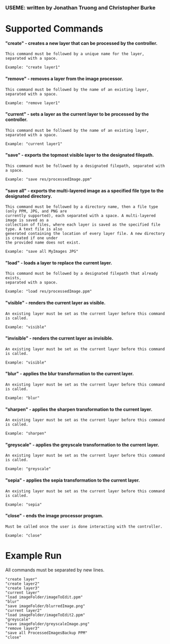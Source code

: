 ### USEME: written by Jonathan Truong and Christopher Burke

# Supported Commands

#### "create" - creates a new layer that can be processed by the controller.

    This command must be followed by a unique name for the layer, separated with a space.
    
    Example: "create layer1"

#### "remove" - removes a layer from the image processor.

    This command must be followed by the name of an existing layer, separated with a space.
    
    Example: "remove layer1"

#### "current" - sets a layer as the current layer to be processed by the controller.

    This command must be followed by the name of an existing layer, separated with a space.
    
    Example: "current layer1"

#### "save" - exports the topmost visible layer to the designated filepath.

    This command must be followed by a designated filepath, separated with a space.
    
    Example: "save res/processedImage.ppm"

#### "save all" - exports the multi-layered image as a specified file type to the designated directory.

    This command must be followed by a directory name, then a file type (only PPM, JPG, and PNG are
    currently supported), each separated with a space. A multi-layered image is saved as a
    collection of files, where each layer is saved as the specified file type. A text file is also
    generated containing the location of every layer file. A new directory is created if one under
    the provided name does not exist.

    Example: "save all MyImages JPG"

#### "load" - loads a layer to replace the current layer.

    This command must be followed by a designated filepath that already exists,
    separated with a space.
    
    Example: "load res/processedImage.ppm"

#### "visible" - renders the current layer as visible.

    An existing layer must be set as the current layer before this command is called.    
    
    Example: "visible"

#### "invisible" - renders the current layer as invisible.

    An existing layer must be set as the current layer before this command is called.    
    
    Example: "visible"

#### "blur" - applies the blur transformation to the current layer.

    An existing layer must be set as the current layer before this command is called.    
    
    Example: "blur"

#### "sharpen" - applies the sharpen transformation to the current layer.

    An existing layer must be set as the current layer before this command is called.    
    
    Example: "sharpen"

#### "greyscale" - applies the greyscale transformation to the current layer.

    An existing layer must be set as the current layer before this command is called.    
    
    Example: "greyscale"

#### "sepia" - applies the sepia transformation to the current layer.

    An existing layer must be set as the current layer before this command is called.    
    
    Example: "sepia"

#### "close" - ends the image processor program.

    Must be called once the user is done interacting with the controller.

    Example: "close"

# Example Run

All commands must be separated by new lines.

    "create layer"
    "create layer2"
    "create layer3"
    "current layer"
    "load imageFolder/imageToEdit.ppm"
    "blur"
    "save imageFolder/blurredImage.png"
    "current layer2"
    "load imageFolder/imageToEdit2.ppm"
    "greyscale"
    "save imageFolder/greyscaleImage.png"
    "remove layer3"
    "save all ProcessedImagesBackup PPM"
    "close"